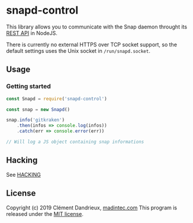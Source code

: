 # snapd-control

This library allows you to communicate with the Snap daemon throught its [REST API](https://github.com/snapcore/snapd/wiki/REST-API) in NodeJS.

There is currently no external HTTPS over TCP socket support, so the default settings uses the Unix socket in `/run/snapd.socket`.

## Usage

### Getting started

```js
const Snapd = require('snapd-control')

const snap = new Snapd()

snap.info('gitkraken')
    .then(infos => console.log(infos))
    .catch(err => console.error(err))

// Will log a JS object containing snap informations
```

## Hacking

See [HACKING](HACKING.md)

## License

Copyright (c) 2019 Clément Dandrieux, [madintec.com](https://madintec.com)
This program is released under the [MIT license](./LICENSE).